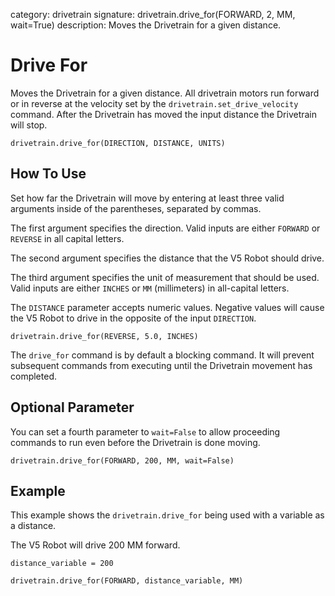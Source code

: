 category: drivetrain 
signature: drivetrain.drive_for(FORWARD, 2, MM, wait=True)
description: Moves the Drivetrain for a given distance.  

# Drive For

Moves the Drivetrain for a given distance. All drivetrain motors run forward or in reverse at the velocity set by the `drivetrain.set_drive_velocity` command. After the Drivetrain has moved the input distance the Drivetrain will stop.

```don
drivetrain.drive_for(DIRECTION, DISTANCE, UNITS)
```

## How To Use

Set how far the Drivetrain will move by entering at least three valid arguments inside of the parentheses, separated by commas. 

The first argument specifies the direction. Valid inputs are either `FORWARD` or `REVERSE` in all capital letters.  

The second argument specifies the distance that the V5 Robot should drive.

The third argument specifies the unit of measurement that should be used. Valid inputs are either `INCHES` or `MM` (millimeters) in all-capital letters.

The `DISTANCE` parameter accepts numeric values. Negative values will cause the V5 Robot to drive in the opposite of the input `DIRECTION`.

```
drivetrain.drive_for(REVERSE, 5.0, INCHES)
```

The `drive_for` command is by default a blocking command. It will prevent subsequent commands from executing until the Drivetrain movement has completed.

## Optional Parameter

You can set a fourth parameter to `wait=False` to allow proceeding commands to run even before the Drivetrain is done moving.

```don
drivetrain.drive_for(FORWARD, 200, MM, wait=False)
```

## Example

This example shows the `drivetrain.drive_for` being used with a variable as a distance.

The V5 Robot will drive 200 MM forward.

```don
distance_variable = 200

drivetrain.drive_for(FORWARD, distance_variable, MM)
```

<advanced>
</advanced>
